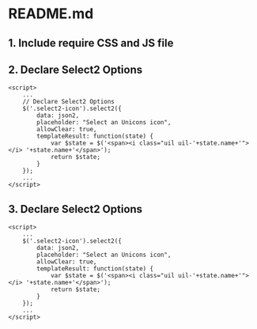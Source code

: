 ﻿# README.md

## 1. Include require CSS and JS file
<link rel="stylesheet" href="https://cdnjs.cloudflare.com/ajax/libs/select2/4.0.6-rc.0/css/select2.min.css">
<link rel="stylesheet" href="https://unicons.iconscout.com/release/v4.0.0/css/line.css">

<script src="https://cdnjs.cloudflare.com/ajax/libs/jquery/3.5.1/jquery.min.js"></script>
<script src="https://cdnjs.cloudflare.com/ajax/libs/select2/4.0.13/js/select2.min.js"></script>

## 2. Declare Select2 Options
```
<script>
    ...
    // Declare Select2 Options
    $('.select2-icon').select2({
        data: json2,
        placeholder: "Select an Unicons icon",
        allowClear: true,
        templateResult: function(state) {
            var $state = $('<span><i class="uil uil-'+state.name+'"></i> '+state.name+'</span>');
            return $state;
        }
    });
    ...
</script>
```

## 3. Declare Select2 Options
```
<script>
    ...
    $('.select2-icon').select2({
        data: json2,
        placeholder: "Select an Unicons icon",
        allowClear: true,
        templateResult: function(state) {
            var $state = $('<span><i class="uil uil-'+state.name+'"></i> '+state.name+'</span>');
            return $state;
        }
    });
    ...
</script>
```